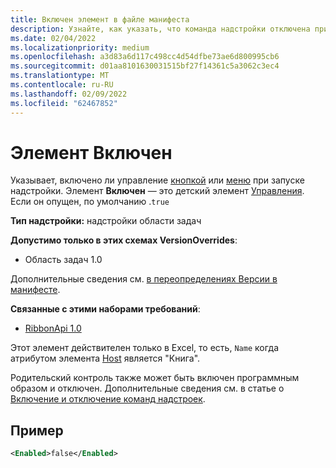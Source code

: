 ```yaml
---
title: Включен элемент в файле манифеста
description: Узнайте, как указать, что команда надстройки отключена при запуске надстройки.
ms.date: 02/04/2022
ms.localizationpriority: medium
ms.openlocfilehash: a3d83a6d117c498cc4d54dfbe73ae6d800995cb6
ms.sourcegitcommit: d01aa8101630031515bf27f14361c5a3062c3ec4
ms.translationtype: MT
ms.contentlocale: ru-RU
ms.lasthandoff: 02/09/2022
ms.locfileid: "62467852"
---
```

# <a name="enabled-element"></a>Элемент Включен

Указывает, включено ли управление [кнопкой](control-button.md) или [меню](control-menu.md) при запуске надстройки. Элемент **Включен** — это детский элемент [Управления](control.md). Если он опущен, по умолчанию .`true`

**Тип надстройки:** надстройки области задач

**Допустимо только в этих схемах VersionOverrides**:

- Область задач 1.0

Дополнительные сведения см. [в переопределениях Версии в манифесте](../../develop/add-in-manifests.md#version-overrides-in-the-manifest).

**Связанные с этими наборами требований**:

- [RibbonApi 1.0](../requirement-sets/ribbon-api-requirement-sets.md)

Этот элемент действителен только в Excel, то есть, `Name` когда атрибутом элемента [Host](host.md) является "Книга".

Родительский контроль также может быть включен программным образом и отключен. Дополнительные сведения см. в статье о [Включение и отключение команд надстроек](../../design/disable-add-in-commands.md).

## <a name="example"></a>Пример

```xml
<Enabled>false</Enabled>
```
